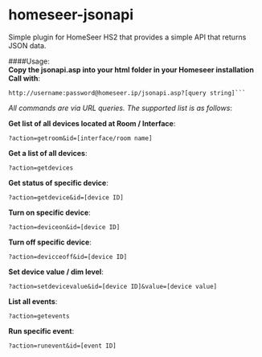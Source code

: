 homeseer-jsonapi
================

Simple plugin for HomeSeer HS2 that provides a simple API that returns JSON data.

####Usage:  
__Copy the jsonapi.asp into your html folder in your Homeseer installation__  
__Call with__:    

    http://username:password@homeseer.ip/jsonapi.asp?[query string]```

_All commands are via URL queries. The supported list is as follows_:  

__Get list of all devices located at Room / Interface__:  

    ?action=getroom&id=[interface/room name]

__Get a list of all devices__:  

    ?action=getdevices

__Get status of specific device__:  

    ?action=getdevice&id=[device ID]
  
__Turn on specific device__:
    
    ?action=deviceon&id=[device ID] 

__Turn off specific device__:  

    ?action=devicceoff&id=[device ID]
  
__Set device value / dim level__:  

    ?action=setdevicevalue&id=[device ID]&value=[device value] 
  
__List all events__:  

    ?action=getevents
  
__Run specific event__:  

    ?action=runevent&id=[event ID]
